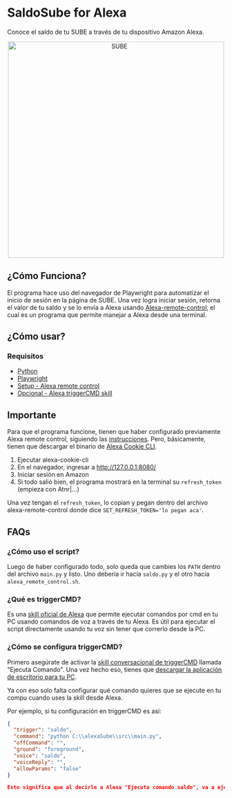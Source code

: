 # SaldoSube for Alexa
Conoce el saldo de tu SUBE a través de tu dispositivo Amazon Alexa.

<div align="center">
    <img src="https://www.mendoza.gov.ar/wp-content/uploads/sites/5/2019/10/post-SUBE-1-01.png" alt="SUBE" style="width: 500px; height: auto;">
</div>

## ¿Cómo Funciona?
El programa hace uso del navegador de Playwright para automatizar el inicio de sesión en la página de SUBE. Una vez logra iniciar sesión, retorna el valor de tu saldo y se lo envía a Alexa usando [Alexa-remote-control](https://github.com/adn77/alexa-remote-control), el cual es un programa que permite manejar a Alexa desde una terminal.

## ¿Cómo usar?
### Requisitos
- [Python](https://www.python.org/downloads/)
- [Playwright](https://playwright.dev/python/docs/intro)
- [Setup - Alexa remote control](https://github.com/adn77/alexa-remote-control)
- [Opcional - Alexa triggerCMD skill](https://www.triggercmd.com)

## Importante
Para que el programa funcione, tienen que haber configurado previamente Alexa remote control, siguiendo las [instrucciones](https://github.com/adn77/alexa-remote-control). Pero, básicamente, tienen que descargar el binario de [Alexa Cookie CLI](https://github.com/adn77/alexa-cookie-cli/releases).

1. Ejecutar alexa-cookie-cli
2. En el navegador, ingresar a http://127.0.0.1:8080/
3. Iniciar sesión en Amazon
4. Si todo salió bien, el programa mostrará en la terminal su `refresh_token` (empieza con Atnr|...)

Una vez tengan el `refresh_token`, lo copian y pegan dentro del archivo alexa-remote-control donde dice `SET_REFRESH_TOKEN='lo pegan aca'`.

## FAQs
### ¿Cómo uso el script?
Luego de haber configurado todo, solo queda que cambies los `PATH` dentro del archivo `main.py` y listo. Uno debería ir hacia `saldo.py` y el otro hacia `alexa_remote_control.sh`.

### ¿Qué es triggerCMD?
Es una [skill oficial de Alexa](https://www.amazon.com/gp/product/B074TV61DK) que permite ejecutar comandos por cmd en tu PC usando comandos de voz a través de tu Alexa. Es útil para ejecutar el script directamente usando tu voz sin tener que correrlo desde la PC.

### ¿Cómo se configura triggerCMD?
Primero asegúrate de activar la [skill conversacional de triggerCMD](https://www.amazon.com/gp/product/B074TV61DK) llamada "Ejecuta Comando". Una vez hecho eso, tienes que [descargar la aplicación de escritorio para tu PC](https://triggercmd.com/es/).

Ya con eso solo falta configurar qué comando quieres que se ejecute en tu compu cuando uses la skill desde Alexa.

Por ejemplo, si tu configuración en triggerCMD es así:
```json
{
  "trigger": "saldo",
  "command": "python C:\\alexaSube\\src\\main.py",
  "offCommand": "",
  "ground": "foreground",
  "voice": "saldo",
  "voiceReply": "",
  "allowParams": "false"
}

Esto significa que al decirle a Alexa "Ejecuta comando saldo", va a ejecutar en tu pc -> "python C:\\alexaSube\\src\\main.py"
